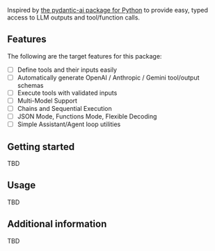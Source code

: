 Inspired by [the pydantic-ai package for Python](https://ai.pydantic.dev/) to
provide easy, typed access to LLM outputs and tool/function calls.

## Features
The following are the target features for this package:
- [ ] Define tools and their inputs easily
- [ ] Automatically generate OpenAI / Anthropic / Gemini tool/output schemas
- [ ] Execute tools with validated inputs
- [ ] Multi-Model Support
- [ ] Chains and Sequential Execution
- [ ] JSON Mode, Functions Mode, Flexible Decoding
- [ ] Simple Assistant/Agent loop utilities

## Getting started
TBD

## Usage
TBD

## Additional information
TBD
